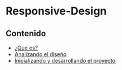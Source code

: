 # Responsive-Design






## Contenido 

- [¿Que es?](https://github.com/ReinaldoBustamante/Responsive-Design/tree/main/indice/1)
- [Analizando el diseño](https://github.com/ReinaldoBustamante/Responsive-Design/tree/main/indice/2)
- [Inicializando y desarrollando el proyecto](https://github.com/ReinaldoBustamante/Responsive-Design/tree/main/indice/3)